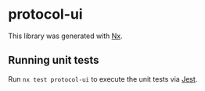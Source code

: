 # protocol-ui

This library was generated with [Nx](https://nx.dev).

## Running unit tests

Run `nx test protocol-ui` to execute the unit tests via [Jest](https://jestjs.io).
